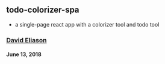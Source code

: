## todo-colorizer-spa
- a single-page react app with a colorizer tool and todo tool

### [David Eliason](http://www.davethemaker.com)

#### June 13, 2018
